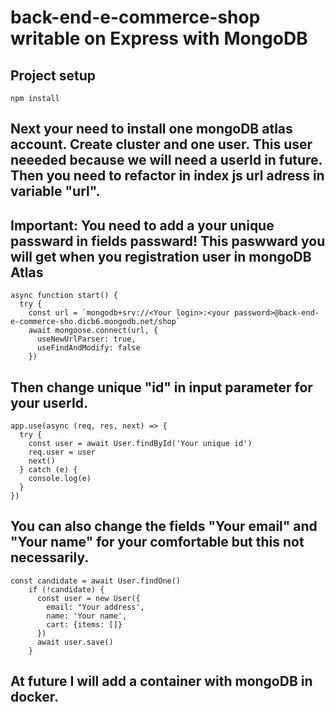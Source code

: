 # back-end-e-commerce-shop writable on Express with MongoDB

## Project setup
```
npm install
```

## Next your need to install one mongoDB atlas account. Create cluster and one user. This user neeeded because we will need a userId in future. Then you need to refactor in index js url adress in variable "url". 

## Important: You need to add a your unique passward in fields passward! This paswward you will get when you registration user in mongoDB Atlas

```
async function start() {
  try {
    const url = `mongodb+srv://<Your login>:<your password>@back-end-e-commerce-sho.dicb6.mongodb.net/shop`
    await mongoose.connect(url, {
      useNewUrlParser: true,
      useFindAndModify: false
    })
```
## Then change unique "id" in input parameter for your userId.
```
app.use(async (req, res, next) => {
  try {
    const user = await User.findById('Your unique id')
    req.user = user
    next()
  } catch (e) {
    console.log(e)
  }
})
```

## You can also change the fields "Your email" and "Your name" for your comfortable but this not necessarily.
```
const candidate = await User.findOne()
    if (!candidate) {
      const user = new User({
        email: "Your address',
        name: 'Your name',
        cart: {items: []}
      })
      await user.save()
    }
```

## At future I will add a container with mongoDB in docker.

